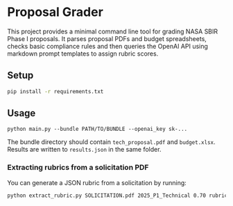 # Proposal Grader

This project provides a minimal command line tool for grading NASA SBIR Phase I proposals. It parses proposal PDFs and budget spreadsheets, checks basic compliance rules and then queries the OpenAI API using markdown prompt templates to assign rubric scores.

## Setup

```bash
pip install -r requirements.txt
```

## Usage

```
python main.py --bundle PATH/TO/BUNDLE --openai_key sk-...
```

The bundle directory should contain `tech_proposal.pdf` and `budget.xlsx`. Results are written to `results.json` in the same folder.

### Extracting rubrics from a solicitation PDF

You can generate a JSON rubric from a solicitation by running:

```bash
python extract_rubric.py SOLICITATION.pdf 2025_P1_Technical 0.70 rubrics/phase1_technical.json
```
